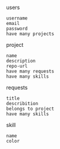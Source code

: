 users

    username
    email
    password
    have many projects

project

    name
    description
    repo-url
    have many requests
    have many skills

requests
    
    title
    describition
    belongs to project
    have many skills

skill

    name
    color


